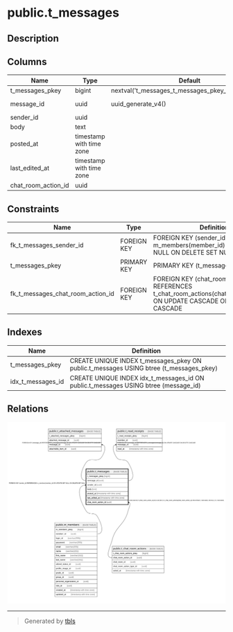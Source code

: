 # public.t_messages

## Description

## Columns

| Name | Type | Default | Nullable | Children | Parents | Comment |
| ---- | ---- | ------- | -------- | -------- | ------- | ------- |
| t_messages_pkey | bigint | nextval('t_messages_t_messages_pkey_seq'::regclass) | false |  |  |  |
| message_id | uuid | uuid_generate_v4() | false | [public.t_attached_messages](public.t_attached_messages.md) [public.t_read_receipts](public.t_read_receipts.md) |  |  |
| sender_id | uuid |  | true |  | [public.m_members](public.m_members.md) |  |
| body | text |  | false |  |  |  |
| posted_at | timestamp with time zone |  | false |  |  |  |
| last_edited_at | timestamp with time zone |  | false |  |  |  |
| chat_room_action_id | uuid |  | false |  | [public.t_chat_room_actions](public.t_chat_room_actions.md) |  |

## Constraints

| Name | Type | Definition |
| ---- | ---- | ---------- |
| fk_t_messages_sender_id | FOREIGN KEY | FOREIGN KEY (sender_id) REFERENCES m_members(member_id) ON UPDATE SET NULL ON DELETE SET NULL |
| t_messages_pkey | PRIMARY KEY | PRIMARY KEY (t_messages_pkey) |
| fk_t_messages_chat_room_action_id | FOREIGN KEY | FOREIGN KEY (chat_room_action_id) REFERENCES t_chat_room_actions(chat_room_action_id) ON UPDATE CASCADE ON DELETE CASCADE |

## Indexes

| Name | Definition |
| ---- | ---------- |
| t_messages_pkey | CREATE UNIQUE INDEX t_messages_pkey ON public.t_messages USING btree (t_messages_pkey) |
| idx_t_messages_id | CREATE UNIQUE INDEX idx_t_messages_id ON public.t_messages USING btree (message_id) |

## Relations

![er](public.t_messages.svg)

---

> Generated by [tbls](https://github.com/k1LoW/tbls)
